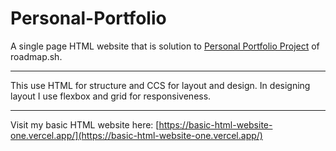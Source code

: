 # Personal-Portfolio

A single page HTML website that is solution to [Personal Portfolio Project](https://roadmap.sh/projects/portfolio-website) of roadmap.sh.

<hr>

This use HTML for structure and CCS for layout and design. In designing layout I use flexbox and grid for responsiveness.

<hr>

Visit my basic HTML website here: [https://basic-html-website-one.vercel.app/](https://basic-html-website-one.vercel.app/)
